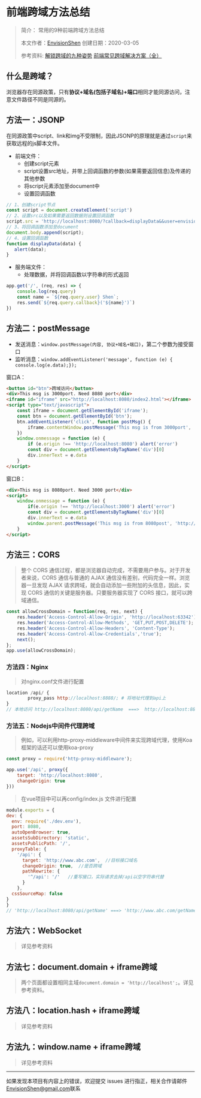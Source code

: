 # 前端跨域方法总结

> 简介： 常用的9种前端跨域方法总结
>
> 本文作者：[EnvisionShen](https://github.com/MrEnvision)    创建日期：2020-03-05
>
> 参考资料: [解锁跨域的九种姿势](https://github.com/LiChangyi/crossDomain)   [前端常见跨域解决方案（全）](https://segmentfault.com/a/1190000011145364)



## 什么是跨域？

浏览器存在同源政策，只有**协议+域名(包括子域名)+端口**相同才能同源访问，注意文件路径不同是同源的。



## 方法一：JSONP

在同源政策中script、link和img不受限制，因此JSONP的原理就是通过`script`来获取远程的js脚本文件。

- 前端文件：
  - 创建script元素
  - script设置src地址，并带上回调函数的参数(如果需要返回信息)及传递的其他参数
  - 将script元素添加至document中
  - 设置回调函数

```javascript
// 1、创建script节点
const script = document.createElement('script')
// 2、设置src以及如果需要返回数据则设置回调函数
script.src = 'http://localhost:8080/?callback=displayData&&user=envision';
// 3、将回调函数添加至document
document.body.append(script);
// 4、设置回调函数
function displayData(data) {
   alert(data);
}
```

- 服务端文件：
  - 处理数据，并将回调函数以字符串的形式返回

```javascript
app.get('/', (req, res) => {
    console.log(req.query)
    const name = `${req.query.user} Shen`;
    res.send(`${req.query.callback}('${name}')`)
})
```



## 方法二：postMessage

- 发送消息：`window.postMessage(内容, 协议+域名+端口)`，第二个参数为接受窗口
- 监听消息：`window.addEventListener('message', function (e) { console.log(e.data);});`

窗口A：

```html
<button id="btn">跨域访问</button>
<div>This msg is 3000port. Need 8080 port</div>
<iframe id="iframe" src="http://localhost:8080/index2.html"></iframe>
<script type="text/javascript">
    const iframe = document.getElementById('iframe');
    const btn = document.getElementById('btn');
    btn.addEventListener('click', function postMsg() {
        iframe.contentWindow.postMessage('This msg is from 3000port', 'http://localhost:8080')
    })
    window.onmessage = function (e) {
        if (e.origin !== 'http://localhost:8080') alert('error')
        const div = document.getElementsByTagName('div')[0]
        div.innerText = e.data
    }
</script>
```

窗口B：

```html
<div>This msg is 8080port. Need 3000 port</div>
<script>
    window.onmessage = function (e) {
        if(e.origin !== 'http://localhost:3000') alert('error')
        const div = document.getElementsByTagName('div')[0]
        div.innerText = e.data
        window.parent.postMessage('This msg is from 8080post', 'http://localhost:3000')
    }
</script>
```



## 方法三：CORS

> 整个 CORS 通信过程，都是浏览器自动完成，不需要用户参与。对于开发者来说，CORS 通信与普通的 AJAX 通信没有差别，代码完全一样。浏览器一旦发现 AJAX 请求跨域，就会自动添加一些附加的头信息，因此，实现 CORS 通信的关键是服务器。只要服务器实现了 CORS 接口，就可以跨域通信。

```javascript
const allowCrossDomain = function(req, res, next) {
    res.header('Access-Control-Allow-Origin', 'http://localhost:63342');
    res.header('Access-Control-Allow-Methods', 'GET,PUT,POST,DELETE');
    res.header('Access-Control-Allow-Headers', 'Content-Type');
    res.header('Access-Control-Allow-Credentials','true');
    next();
};
app.use(allowCrossDomain);
```



### 方法四：Nginx

> 对nginx.conf文件进行配置

```javascript
location /api/ {
        proxy_pass http://localhost:8888/; # 将地址代理到api上
}
// 本地访问 http://localhost:8080/api/getName  ===>  http://localhost:8888/getName
```



### 方法五：Nodejs中间件代理跨域

> 例如，可以利用http-proxy-middleware中间件来实现跨域代理，使用Koa框架的话还可以使用koa-proxy

```javascript
const proxy = require('http-proxy-middleware');

app.use('/api', proxy({
    target: 'http://localhost:8080',
    changeOrigin: true
}))
```

> 在vue项目中可以再config/index.js 文件进行配置

```javascript
module.exports = {
dev: {
  env: require('./dev.env'),
  port: 8080,
  autoOpenBrowser: true,
  assetsSubDirectory: 'static',
  assetsPublicPath: '/',
  proxyTable: {
    '/api': {
      target: 'http://www.abc.com',  //目标接口域名
      changeOrigin: true,  //是否跨域
      pathRewrite: {
        '^/api': '/'   //重写接口，实际请求去掉/api以空字符串代替
      }
    },
  cssSourceMap: false
}
}
// 'http://localhost:8080/api/getName' ===> 'http://www.abc.com/getName'  
```



## 方法六：WebSocket

> 详见参考资料



## 方法七：document.domain + iframe跨域

> 两个页面都设置相同主域`document.domain = 'http://localhost';`。详见参考资料。



## 方法八：location.hash + iframe跨域

> 详见参考资料



## 方法九：window.name + iframe跨域

> 详见参考资料





------

如果发现本项目有内容上的错误，欢迎提交 issues 进行指正，相关合作请邮件<a href="mailto:EnvisionShen@gmail.com">EnvisionShen@gmail.com</a>联系